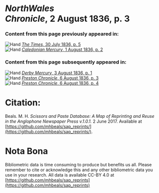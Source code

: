 # *NorthWales Chronicle*, 2 August 1836, p. 3  
  
### Content from this page previously appeared in:  
![Hand](http://scissorsandpaste.net/wp-content/uploads/2017/06/smallhandpointer.png) [*The Times*, 30 July 1836, p. 5](https://mhbeals.github.io/sap_html/The-Times/The-Times-30-July-1836-p-5)  
![Hand](http://scissorsandpaste.net/wp-content/uploads/2017/06/smallhandpointer.png) [*Caledonian Mercury*, 1 August 1836, p. 2](https://mhbeals.github.io/sap_html/Caledonian-Mercury/Caledonian-Mercury-1-August-1836-p-2)  
  
### Content from this page subsequently appeared in:  
![Hand](http://scissorsandpaste.net/wp-content/uploads/2017/06/smallhandpointer.png) [*Derby Mercury*, 3 August 1836, p. 1](https://mhbeals.github.io/sap_html/Derby-Mercury/Derby-Mercury-3-August-1836-p-1)  
![Hand](http://scissorsandpaste.net/wp-content/uploads/2017/06/smallhandpointer.png) [*Preston Chronicle*, 6 August 1836, p. 3](https://mhbeals.github.io/sap_html/Preston-Chronicle/Preston-Chronicle-6-August-1836-p-3)  
![Hand](http://scissorsandpaste.net/wp-content/uploads/2017/06/smallhandpointer.png) [*Preston Chronicle*, 6 August 1836, p. 4](https://mhbeals.github.io/sap_html/Preston-Chronicle/Preston-Chronicle-6-August-1836-p-4)  


# Citation: 

Beals. M. H. *Scissors and Paste Database: A Map of Reprinting and Reuse in the Anglophone Newspaper Press v.1.0.1.* 2 June 2017. Available at [https://github.com/mhbeals/sap_reprints/](https://github.com/mhbeals/sap_reprints/). 

# Nota Bona

Bibliometric data is time consuming to produce but benefits us all. Please remember to cite or acknowledge this and any other bibliometric data you use in your research. All data is available CC-BY 4.0 at [https://github.com/mhbeals/sap_reprints](https://github.com/mhbeals/sap_reprints)